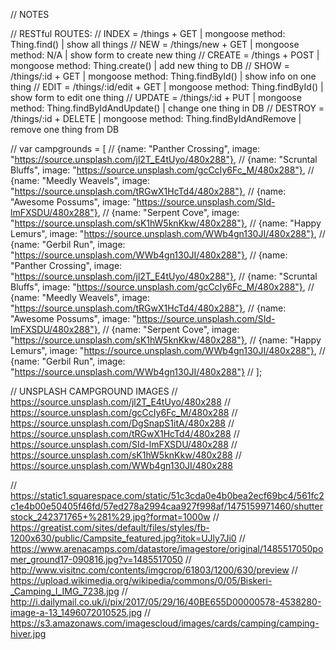 // NOTES

// RESTful ROUTES:
// INDEX = /things + GET | mongoose method: Thing.find() | show all things
// NEW = /things/new + GET | mongoose method: N/A | show form to create new thing
// CREATE = /things + POST | mongoose method: Thing.create() | add new thing to DB
// SHOW = /things/:id + GET | mongoose method: Thing.findById() | show info on one thing
// EDIT = /things/:id/edit + GET | mongoose method: Thing.findById() | show form to edit one thing
// UPDATE = /things/:id + PUT | mongoose method: Thing.findByIdAndUpdate() | change one thing in DB
// DESTROY = /things/:id + DELETE | mongoose method: Thing.findByIdAndRemove | remove one thing from DB


// var campgrounds = [
//         {name: "Panther Crossing", image: "https://source.unsplash.com/jl2T_E4tUyo/480x288"},
//         {name: "Scruntal Bluffs", image: "https://source.unsplash.com/gcCcIy6Fc_M/480x288"},
//         {name: "Meedly Weavels", image: "https://source.unsplash.com/tRGwX1HcTd4/480x288"},
//         {name: "Awesome Possums", image: "https://source.unsplash.com/SId-lmFXSDU/480x288"},
//         {name: "Serpent Cove", image: "https://source.unsplash.com/sK1hW5knKkw/480x288"},
//         {name: "Happy Lemurs", image: "https://source.unsplash.com/WWb4gn130JI/480x288"},
//         {name: "Gerbil Run", image: "https://source.unsplash.com/WWb4gn130JI/480x288"},
//         {name: "Panther Crossing", image: "https://source.unsplash.com/jl2T_E4tUyo/480x288"},
//         {name: "Scruntal Bluffs", image: "https://source.unsplash.com/gcCcIy6Fc_M/480x288"},
//         {name: "Meedly Weavels", image: "https://source.unsplash.com/tRGwX1HcTd4/480x288"},
//         {name: "Awesome Possums", image: "https://source.unsplash.com/SId-lmFXSDU/480x288"},
//         {name: "Serpent Cove", image: "https://source.unsplash.com/sK1hW5knKkw/480x288"},
//         {name: "Happy Lemurs", image: "https://source.unsplash.com/WWb4gn130JI/480x288"},
//         {name: "Gerbil Run", image: "https://source.unsplash.com/WWb4gn130JI/480x288"}
//         ];


// UNSPLASH CAMPGROUND IMAGES
// https://source.unsplash.com/jl2T_E4tUyo/480x288
// https://source.unsplash.com/gcCcIy6Fc_M/480x288
// https://source.unsplash.com/DgSnapS1itA/480x288
// https://source.unsplash.com/tRGwX1HcTd4/480x288
// https://source.unsplash.com/SId-lmFXSDU/480x288
// https://source.unsplash.com/sK1hW5knKkw/480x288
// https://source.unsplash.com/WWb4gn130JI/480x288


// https://static1.squarespace.com/static/51c3cda0e4b0bea2ecf69bc4/561fc2c1e4b00e50405f46fd/57ed278a2994caa927f998af/1475159971460/shutterstock_242371765+%281%29.jpg?format=1000w
// https://greatist.com/sites/default/files/styles/fb-1200x630/public/Campsite_featured.jpg?itok=UJly7Ji0
// https://www.arenacamps.com/datastore/imagestore/original/1485517050pomer_ground17-090816.jpg?v=1485517050
// http://www.visitnc.com/contents/imgcrop/61803/1200/630/preview
// https://upload.wikimedia.org/wikipedia/commons/0/05/Biskeri-_Camping_I_IMG_7238.jpg
// http://i.dailymail.co.uk/i/pix/2017/05/29/16/40BE655D00000578-4538280-image-a-13_1496072010525.jpg
// https://s3.amazonaws.com/imagescloud/images/cards/camping/camping-hiver.jpg
